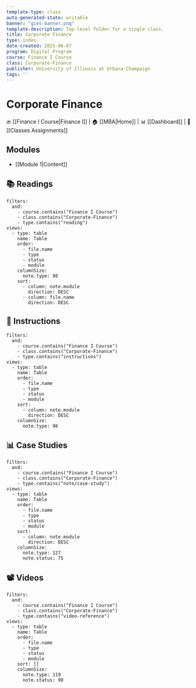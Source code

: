 ```yaml
---
template-type: class
auto-generated-state: writable
banner: "gies-banner.png"
template-description: Top-level folder for a single class.
title: Corporate Finance
type: index
date-created: 2025-06-07
program: Digital Program
course: Finance I Course
class: Corporate-Finance
publisher: University of Illinois at Urbana-Champaign
tags: ''
---
```


# Corporate Finance



🔙 [[Finance I Course|Finance I]] | 🏠 [[MBA|Home]] | 📊 [[Dashboard]] | 📝 [[Classes Assignments]]



## Modules

- [[Module 1|Content]]



## 📚 Readings

```base
filters:
  and:
    - course.contains("Finance I Course")
    - class.contains("Corporate-Finance")
    - type.contains("reading")
views:
  - type: table
    name: Table
    order:
      - file.name
      - type
      - status
      - module
    columnSize:
      note.type: 98
    sort:
      - column: note.module
        direction: DESC
      - column: file.name
        direction: DESC

```



## 📝 Instructions

```base
filters:
  and:
    - course.contains("Finance I Course")
    - class.contains("Corporate-Finance")
    - type.contains("instructions")
views:
  - type: table
    name: Table
    order:
      - file.name
      - type
      - status
      - module
    sort:
      - column: note.module
        direction: DESC
    columnSize:
      note.type: 98

```



## 📊 Case Studies

```base
filters:
  and:
    - course.contains("Finance I Course")
    - class.contains("Corporate-Finance")
    - type.contains("note/case-study")
views:
  - type: table
    name: Table
    order:
      - file.name
      - type
      - status
      - module
    sort:
      - column: note.module
        direction: DESC
    columnSize:
      note.type: 127
      note.status: 75

```



## 📽️ Videos

```base
filters:
  and:
    - course.contains("Finance I Course")
    - class.contains("Corporate-Finance")
    - type.contains("video-reference")
views:
  - type: table
    name: Table
    order:
      - file.name
      - type
      - status
      - module
    sort: []
    columnSize:
      note.type: 119
      note.status: 98

```